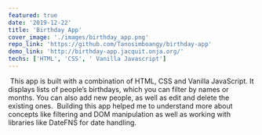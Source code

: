 ```yaml
---
featured: true
date: '2019-12-22'
title: 'Birthday App'
cover_image: './images/birthday_app.png'
repo_link: 'https://github.com/Tanosimboangy/birthday-app'
demo_link: 'http://birthday-app.jacquit.onja.org/'
techs: ['HTML', 'CSS', ' Vanilla Javascript']
---
```


​
This app is built with a combination of HTML, CSS and Vanilla JavaScript. It displays lists of people’s birthdays, which you can filter by names or months. You can also add new people, as well as edit and delete the existing ones.
​
Building this app helped me to understand more about concepts like filtering and DOM manipulation as well as working with libraries like DateFNS for date handling.
